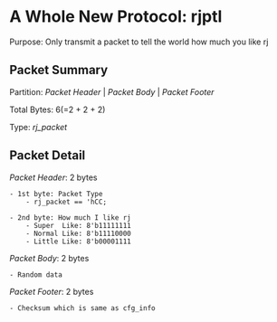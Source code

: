 # A Whole New Protocol: rjptl
Purpose: Only transmit a packet to tell the world how much you like rj

Packet Summary
-
Partition: *Packet Header* | *Packet Body* | *Packet Footer*

Total Bytes: 6(=2 + 2 + 2)

Type: *rj_packet*

Packet Detail
-
*Packet Header*: 2 bytes

    - 1st byte: Packet Type
        - rj_packet == 'hCC;

    - 2nd byte: How much I like rj
        - Super  Like: 8'b11111111
        - Normal Like: 8'b11110000
        - Little Like: 8'b00001111

*Packet Body*: 2 bytes

    - Random data

*Packet Footer*: 2 bytes

    - Checksum which is same as cfg_info